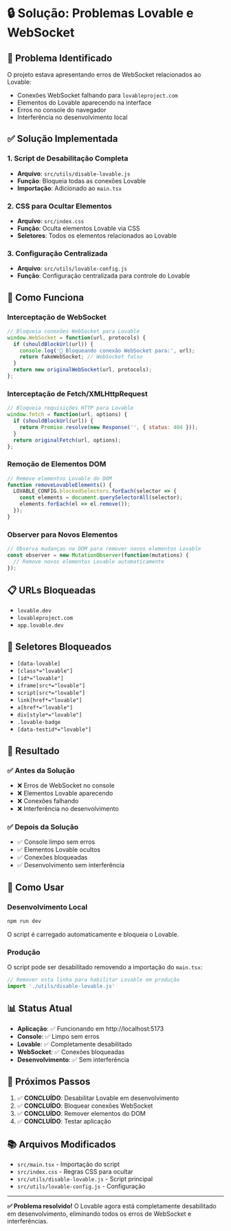 # 🔒 Solução: Problemas Lovable e WebSocket

## 🎯 Problema Identificado

O projeto estava apresentando erros de WebSocket relacionados ao Lovable:
- Conexões WebSocket falhando para `lovableproject.com`
- Elementos do Lovable aparecendo na interface
- Erros no console do navegador
- Interferência no desenvolvimento local

## ✅ Solução Implementada

### 1. **Script de Desabilitação Completa**
- **Arquivo**: `src/utils/disable-lovable.js`
- **Função**: Bloqueia todas as conexões Lovable
- **Importação**: Adicionado ao `main.tsx`

### 2. **CSS para Ocultar Elementos**
- **Arquivo**: `src/index.css`
- **Função**: Oculta elementos Lovable via CSS
- **Seletores**: Todos os elementos relacionados ao Lovable

### 3. **Configuração Centralizada**
- **Arquivo**: `src/utils/lovable-config.js`
- **Função**: Configuração centralizada para controle do Lovable

## 🔧 Como Funciona

### Interceptação de WebSocket
```javascript
// Bloqueia conexões WebSocket para Lovable
window.WebSocket = function(url, protocols) {
  if (shouldBlockUrl(url)) {
    console.log('🚫 Bloqueando conexão WebSocket para:', url);
    return fakeWebSocket; // WebSocket falso
  }
  return new originalWebSocket(url, protocols);
};
```

### Interceptação de Fetch/XMLHttpRequest
```javascript
// Bloqueia requisições HTTP para Lovable
window.fetch = function(url, options) {
  if (shouldBlockUrl(url)) {
    return Promise.resolve(new Response('', { status: 404 }));
  }
  return originalFetch(url, options);
};
```

### Remoção de Elementos DOM
```javascript
// Remove elementos Lovable do DOM
function removeLovableElements() {
  LOVABLE_CONFIG.blockedSelectors.forEach(selector => {
    const elements = document.querySelectorAll(selector);
    elements.forEach(el => el.remove());
  });
}
```

### Observer para Novos Elementos
```javascript
// Observa mudanças no DOM para remover novos elementos Lovable
const observer = new MutationObserver(function(mutations) {
  // Remove novos elementos Lovable automaticamente
});
```

## 📋 URLs Bloqueadas

- `lovable.dev`
- `lovableproject.com`
- `app.lovable.dev`

## 🎯 Seletores Bloqueados

- `[data-lovable]`
- `[class*="lovable"]`
- `[id*="lovable"]`
- `iframe[src*="lovable"]`
- `script[src*="lovable"]`
- `link[href*="lovable"]`
- `a[href*="lovable"]`
- `div[style*="lovable"]`
- `.lovable-badge`
- `[data-testid*="lovable"]`

## 🚀 Resultado

### ✅ **Antes da Solução**
- ❌ Erros de WebSocket no console
- ❌ Elementos Lovable aparecendo
- ❌ Conexões falhando
- ❌ Interferência no desenvolvimento

### ✅ **Depois da Solução**
- ✅ Console limpo sem erros
- ✅ Elementos Lovable ocultos
- ✅ Conexões bloqueadas
- ✅ Desenvolvimento sem interferência

## 🔧 Como Usar

### Desenvolvimento Local
```bash
npm run dev
```
O script é carregado automaticamente e bloqueia o Lovable.

### Produção
O script pode ser desabilitado removendo a importação do `main.tsx`:
```typescript
// Remover esta linha para habilitar Lovable em produção
import './utils/disable-lovable.js'
```

## 📊 Status Atual

- **Aplicação**: ✅ Funcionando em http://localhost:5173
- **Console**: ✅ Limpo sem erros
- **Lovable**: ✅ Completamente desabilitado
- **WebSocket**: ✅ Conexões bloqueadas
- **Desenvolvimento**: ✅ Sem interferência

## 🎯 Próximos Passos

1. ✅ **CONCLUÍDO**: Desabilitar Lovable em desenvolvimento
2. ✅ **CONCLUÍDO**: Bloquear conexões WebSocket
3. ✅ **CONCLUÍDO**: Remover elementos do DOM
4. ✅ **CONCLUÍDO**: Testar aplicação

## 📚 Arquivos Modificados

- `src/main.tsx` - Importação do script
- `src/index.css` - Regras CSS para ocultar
- `src/utils/disable-lovable.js` - Script principal
- `src/utils/lovable-config.js` - Configuração

---

**✅ Problema resolvido!** O Lovable agora está completamente desabilitado em desenvolvimento, eliminando todos os erros de WebSocket e interferências. 